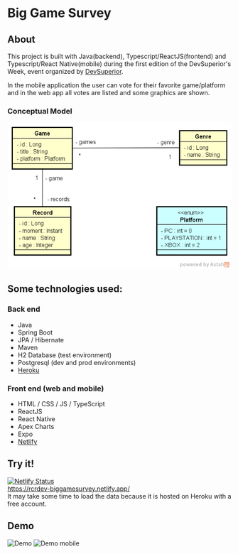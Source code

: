 # Big Game Survey 

## About
This project is built with Java(backend), Typescript/ReactJS(frontend) and Typescript/React Native(mobile) during the first edition of the DevSuperior's Week, event organized by [DevSuperior](https://devsuperior.com.br).

In the mobile application the user can vote for their favorite game/platform and in the web app all votes are listed and some graphics are shown.

### Conceptual Model
![Conceptual Model](https://github.com/romeucr/big-game-survey/blob/master/assets/concept-model.png)

## Some technologies used:
### Back end
- Java
- Spring Boot
- JPA / Hibernate
- Maven
- H2 Database (test environment)
- Postgresql (dev and prod environments)
- [Heroku](https://www.heroku.com/)

### Front end (web and mobile)
- HTML / CSS / JS / TypeScript
- ReactJS
- React Native
- Apex Charts
- Expo
- [Netlify](https://www.netlify.com/)

## Try it!
[![Netlify Status](https://api.netlify.com/api/v1/badges/dc4c049d-39c3-4c76-a23e-d4337b669cec/deploy-status)](https://app.netlify.com/sites/rcrdev-biggamesurvey/deploys)  
https://rcrdev-biggamesurvey.netlify.app/  
It may take some time to load the data because it is hosted on Heroku with a free account.

## Demo
![Demo](https://github.com/romeucr/big-game-survey/blob/master/assets/demo.gif)
![Demo mobile](https://github.com/romeucr/big-game-survey/blob/master/assets/demo-mob.gif)
